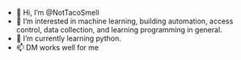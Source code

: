 - 👋 Hi, I’m @NotTacoSmell
- 👀 I’m interested in machine learning, building automation, access control, data collection, and learning programming in general.
- 🌱 I’m currently learning python.
- 📫 DM works well for me

